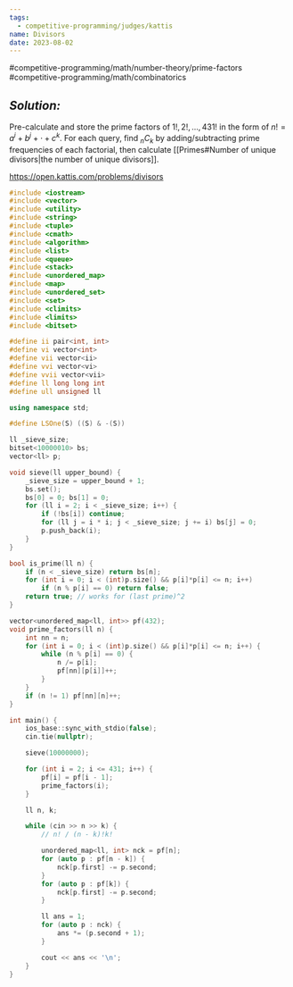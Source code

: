 ```yaml
---
tags:
  - competitive-programming/judges/kattis
name: Divisors
date: 2023-08-02
---
```

#competitive-programming/math/number-theory/prime-factors
#competitive-programming/math/combinatorics
## _Solution:_
Pre-calculate and store the prime factors of $1!,2!,\dots,431!$ in the form of $n!=a^i+b^j+\cdot+c^k$. For each query, find $_nC_k$ by adding/subtracting prime frequencies of each factorial, then calculate [[Primes#Number of unique divisors|the number of unique divisors]].

https://open.kattis.com/problems/divisors
```cpp
#include <iostream>
#include <vector>
#include <utility>
#include <string>
#include <tuple>
#include <cmath>
#include <algorithm>
#include <list>
#include <queue>
#include <stack>
#include <unordered_map>
#include <map>
#include <unordered_set>
#include <set>
#include <climits>
#include <limits>
#include <bitset>

#define ii pair<int, int>
#define vi vector<int>
#define vii vector<ii>
#define vvi vector<vi>
#define vvii vector<vii>
#define ll long long int
#define ull unsigned ll

using namespace std;

#define LSOne(S) ((S) & -(S))

ll _sieve_size;
bitset<10000010> bs;
vector<ll> p;

void sieve(ll upper_bound) {
    _sieve_size = upper_bound + 1;
    bs.set();
    bs[0] = 0; bs[1] = 0;
    for (ll i = 2; i < _sieve_size; i++) {
        if (!bs[i]) continue;
        for (ll j = i * i; j < _sieve_size; j += i) bs[j] = 0;
        p.push_back(i);
    }
}

bool is_prime(ll n) {
    if (n < _sieve_size) return bs[n];
    for (int i = 0; i < (int)p.size() && p[i]*p[i] <= n; i++)
        if (n % p[i] == 0) return false;
    return true; // works for (last prime)^2
}

vector<unordered_map<ll, int>> pf(432);
void prime_factors(ll n) {
    int nn = n;
    for (int i = 0; i < (int)p.size() && p[i]*p[i] <= n; i++) {
        while (n % p[i] == 0) {
            n /= p[i];
            pf[nn][p[i]]++;
        }
    }
    if (n != 1) pf[nn][n]++;
}

int main() {
    ios_base::sync_with_stdio(false);
    cin.tie(nullptr);

    sieve(10000000);

    for (int i = 2; i <= 431; i++) {
        pf[i] = pf[i - 1];
        prime_factors(i);
    }

    ll n, k;

    while (cin >> n >> k) {
        // n! / (n - k)!k!

        unordered_map<ll, int> nck = pf[n];
        for (auto p : pf[n - k]) {
            nck[p.first] -= p.second;
        }
        for (auto p : pf[k]) {
            nck[p.first] -= p.second;
        }

        ll ans = 1;
        for (auto p : nck) {
            ans *= (p.second + 1);
        }

        cout << ans << '\n';
    }
}
```